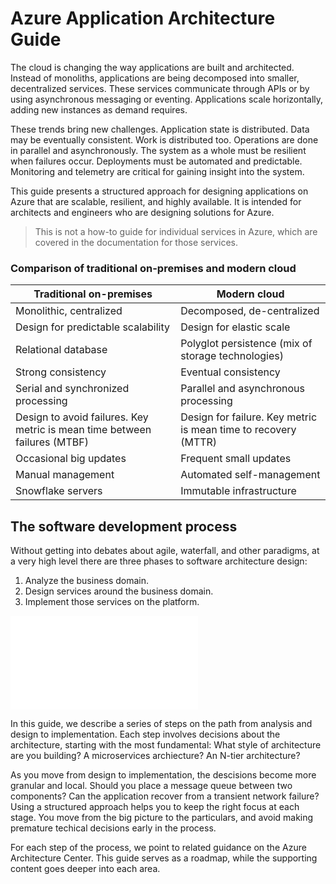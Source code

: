 # Azure Application Architecture Guide

The cloud is changing the way applications are built and architected. Instead of monoliths, applications are being decomposed into smaller, decentralized services. These services communicate through APIs or by using asynchronous messaging or eventing. Applications scale horizontally, adding new instances as demand requires.  

These trends bring new challenges. Application state is distributed. Data may be eventually consistent. Work is distributed too. Operations are done in parallel and asynchronously. The system as a whole must be resilient when failures occur. Deployments must be automated and predictable. Monitoring and telemetry are critical for gaining insight into the system.

This guide presents a structured approach for designing applications on Azure that are scalable, resilient, and highly available. It is intended for architects and engineers who are designing solutions for Azure. 

> This is not a how-to guide for individual services in Azure, which are covered in the documentation for those services.

### Comparison of traditional on-premises and modern cloud 

| Traditional on-premises | Modern cloud |
|-------------------------|--------------|
| Monolithic, centralized | Decomposed, de-centralized
| Design for predictable scalability | Design for elastic scale |
| Relational database | Polyglot persistence (mix of storage technologies) |
| Strong consistency | Eventual consistency |
| Serial and synchronized processing | Parallel and asynchronous processing |
| Design to avoid failures. Key metric is mean time between failures (MTBF) | Design for failure. Key metric is mean time to recovery (MTTR) |
| Occasional big updates | Frequent small updates |
| Manual management | Automated self-management |
| Snowflake servers | Immutable infrastructure |

## The software development process

Without getting into debates about agile, waterfall, and other paradigms, at a very high level there are three phases to software architecture design:

1. Analyze the business domain.
2. Design services around the business domain.
3. Implement those services on the platform.

![](./images/software-design-process.md)

In this guide, we describe a series of steps on the path from analysis and design to implementation. Each step involves decisions about the architecture, starting with the most fundamental: What style of architecture are you building? A microservices archiecture? An N-tier architecture?

As you move from design to implementation, the descisions become more granular and local. Should you place a message queue between two components? Can the application recover from a transient network failure? Using a structured approach helps you to keep the right focus at each stage. You move from the big picture to the particulars, and avoid making premature techical decisions early in the process.

For each step of the process, we point to related guidance on the Azure Architecture Center. This guide serves as a roadmap, while the supporting content goes deeper into each area.
